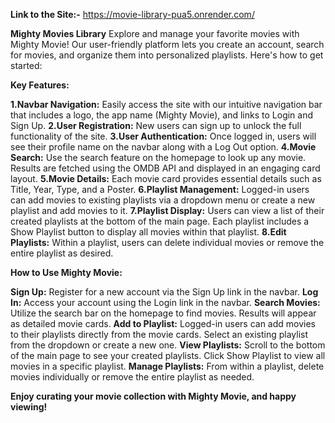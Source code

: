 **Link to the Site:-** https://movie-library-pua5.onrender.com/

**Mighty Movies Library**
Explore and manage your favorite movies with Mighty Movie! Our user-friendly platform lets you create an account, search for movies, and organize them into personalized playlists. Here's how to get started:

**Key Features:**

**1.Navbar Navigation:** Easily access the site with our intuitive navigation bar that includes a logo, the app name (Mighty Movie), and links to Login and Sign Up.
**2.User Registration:** New users can sign up to unlock the full functionality of the site.
**3.User Authentication:** Once logged in, users will see their profile name on the navbar along with a Log Out option.
**4.Movie Search:** Use the search feature on the homepage to look up any movie. Results are fetched using the OMDB API and displayed in an engaging card layout.
**5.Movie Details:** Each movie card provides essential details such as Title, Year, Type, and a Poster.
**6.Playlist Management:** Logged-in users can add movies to existing playlists via a dropdown menu or create a new playlist and add movies to it.
**7.Playlist Display:** Users can view a list of their created playlists at the bottom of the main page. Each playlist includes a Show Playlist button to display all movies within that playlist.
**8.Edit Playlists:** Within a playlist, users can delete individual movies or remove the entire playlist as desired.

**How to Use Mighty Movie:**

**Sign Up:** Register for a new account via the Sign Up link in the navbar.
**Log In:** Access your account using the Login link in the navbar.
**Search Movies:** Utilize the search bar on the homepage to find movies. Results will appear as detailed movie cards.
**Add to Playlist:** Logged-in users can add movies to their playlists directly from the movie cards. Select an existing playlist from the dropdown or create a new one.
**View Playlists:** Scroll to the bottom of the main page to see your created playlists. Click Show Playlist to view all movies in a specific playlist.
**Manage Playlists:** From within a playlist, delete movies individually or remove the entire playlist as needed.

**Enjoy curating your movie collection with Mighty Movie, and happy viewing!**
